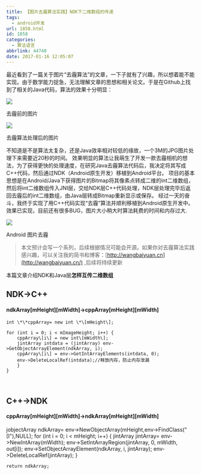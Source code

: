 ```yaml
---
title: 【图片去霾算法实践】NDK下二维数组的传递
tags:
  - android开发
url: 1858.html
id: 1858
categories:
  - 算法语言
abbrlink: 44740
date: 2017-01-16 12:05:07
---
```


最近看到了一篇关于图片“去霾算法”的文章，一下子就有了兴趣，所以想着能不能实现。由于数学能力捉急，无法理解文章的思想和相关论文。于是在Github上找到了相关的Java代码，算法的效果十分明显：

![](http://wangbaiyuan.cn/wp-content/uploads/2017/02/20170215135427111.jpg)

去霾前的图片

![](http://wangbaiyuan.cn/wp-content/uploads/2017/02/20170215135428211.jpg)

去霾算法处理后的图片

不知道是不是算法太复杂，还是Java效率相对较低的缘故，一个3M的JPG图片处理下来需要近20秒的时间。 效果明显的算法让我萌生了开发一款去霾相机的想法，为了获得更快的处理速度，在研究Java去霾算法代码后，我决定将其写成C++代码，然后通过NDK（Android原生开发）移植到Android平台。 项目的基本思想是在Android/Java下获得图片的Bitmap将其像素点转成二维的int二维数组，然后将int二维数组传入JNI层，交给NDK层C++代码处理，NDK层处理完毕后返回去霾后的int二维数组，由Java层转成Bitmap重新显示或保存。 经过一天的奋斗，我终于实现了用C++代码实现“去霾”算法并顺利移植到Android原生开发中。效果已实现，目前还有很多BUG，图片大小稍大时算法耗费的时间和内存过大.

![](http://wangbaiyuan.cn/wp-content/uploads/2017/02/20170215135429317.jpg)

Android 图片去霾

> 本文预计会写一个系列，后续根据情况可能会开源。如果你对去霾算法实践感兴趣，可以关注我的简书和博客：[http://wangbaiyuan.cn](http://wangbaiyuan.cn/) ,后续将持续更新

本篇文章介绍NDK和Java层**怎样互传二维数组**

NDK->C++
--------

#### ndkArray\[mHeight\]\[mWidth\]->cppArray\[mHeight\]\[mWidth\]

    int \*\*cppArray= new int \*\[mHeight\];

    for (int i = 0; i < mImageHeight; i++) {
        cppArray\[i\] = new int\[mWidth\];
        jintArray intdata = (jintArray) env->GetObjectArrayElement(ndkArray, i);
        cppArray\[i\] = env->GetIntArrayElements(intdata, 0);
        env->DeleteLocalRef(intdata);//释放内存，防止内存泄漏
        }
    }

 

C++->NDK
--------

#### cppArray\[mHeight\]\[mWidth\]->ndkArray\[mHeight\]\[mWidth\]

  jobjectArray ndkArray= env->NewObjectArray(mHeight,env->FindClass("\[I"),NULL);
    for (int i = 0; i < mHeight; i++) {
        jintArray jintArray= env->NewIntArray(mWidth);
        env->SetIntArrayRegion(jintArray, 0, mWidth, out\[i\]);
        env->SetObjectArrayElement(ndkArray, i, jintArray);
        env->DeleteLocalRef(jintArray);
    }

    return ndkArray;